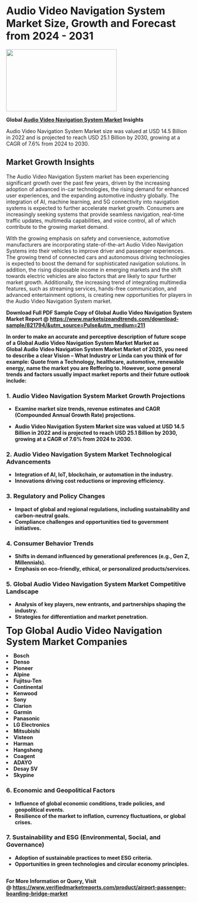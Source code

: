 <H1>Audio Video Navigation System Market Size, Growth and Forecast from 2024 - 2031</H1><img class="aligncenter size-medium wp-image-584254" src="https://thirdeyenews.in/wp-content/uploads/2024/09/Global-Market-Research-300x168.jpeg" alt="" width="300" height="168" /><p><strong>Global&nbsp;<a href="https://www.marketsizeandtrends.com/download-sample/821794/&amp;utm_source=Pulse&amp;utm_medium=211">Audio Video Navigation System Market</a> Insights</strong></p><p>Audio Video Navigation System Market size was valued at USD 14.5 Billion in 2022 and is projected to reach USD 25.1 Billion by 2030, growing at a CAGR of 7.6% from 2024 to 2030.</p><p><h2>Market Growth Insights</h2> <p>The Audio Video Navigation System market has been experiencing significant growth over the past few years, driven by the increasing adoption of advanced in-car technologies, the rising demand for enhanced user experiences, and the expanding automotive industry globally. The integration of AI, machine learning, and 5G connectivity into navigation systems is expected to further accelerate market growth. Consumers are increasingly seeking systems that provide seamless navigation, real-time traffic updates, multimedia capabilities, and voice control, all of which contribute to the growing market demand.</p> <p><strong></strong></p> <p>With the growing emphasis on safety and convenience, automotive manufacturers are incorporating state-of-the-art Audio Video Navigation Systems into their vehicles to improve driver and passenger experiences. The growing trend of connected cars and autonomous driving technologies is expected to boost the demand for sophisticated navigation solutions. In addition, the rising disposable income in emerging markets and the shift towards electric vehicles are also factors that are likely to spur further market growth. Additionally, the increasing trend of integrating multimedia features, such as streaming services, hands-free communication, and advanced entertainment options, is creating new opportunities for players in the Audio Video Navigation System market.</p> <p><strong></p><p><span class=""><strong>Download Full PDF Sample Copy of Global Audio Video Navigation System Market Report</strong> @ <a href="https://www.marketsizeandtrends.com/download-sample/821794/&amp;utm_source=Pulse&amp;utm_medium=211" target="_blank">https://www.marketsizeandtrends.com/download-sample/821794/&amp;utm_source=Pulse&amp;utm_medium=211</a></span></p><p>In order to make an accurate and perceptive description of future scope of a Global&nbsp;Audio Video Navigation System Market Market as Global&nbsp;Audio Video Navigation System Market Market of 2025, you need to describe a clear Vision &ndash; What Industry or Linda can you think of for example: Quote from a Technology, healthcare, automotive, renewable energy, name the market you are Reffering to. However, some general trends and factors usually impact market reports and their future outlook include:</p><h3>1.&nbsp;<strong>Audio Video Navigation System Market Growth Projections</strong></h3><ul><li>Examine market size trends, revenue estimates and CAGR (Compounded Annual Growth Rate) projections.</li><li><p>Audio Video Navigation System Market size was valued at USD 14.5 Billion in 2022 and is projected to reach USD 25.1 Billion by 2030, growing at a CAGR of 7.6% from 2024 to 2030.</p></li></ul><h3>2.&nbsp;<strong>Audio Video Navigation System Market Technological Advancements</strong></h3><ul><li>Integration of AI, IoT, blockchain, or automation in the industry.</li><li>Innovations driving cost reductions or improving efficiency.</li></ul><h3>3.&nbsp;<strong>Regulatory and Policy Changes</strong></h3><ul><li>Impact of global and regional regulations, including sustainability and carbon-neutral goals.</li><li>Compliance challenges and opportunities tied to government initiatives.</li></ul><h3>4.&nbsp;<strong>Consumer Behavior Trends</strong></h3><ul><li>Shifts in demand influenced by generational preferences (e.g., Gen Z, Millennials).</li><li>Emphasis on eco-friendly, ethical, or personalized products/services.</li></ul><h3>5.&nbsp;<strong>Global Audio Video Navigation System Market Competitive Landscape</strong></h3><ul><li>Analysis of key players, new entrants, and partnerships shaping the industry.</li><li>Strategies for differentiation and market penetration.</li></ul><p data-pm-slice="1 1 []"><span style="color: inherit; font-family: inherit; font-size: 25px;">Top Global Audio Video Navigation System Market Companies</span></p><div class="" data-test-id=""><p><li>Bosch</li><li> Denso</li><li> Pioneer</li><li> Alpine</li><li> Fujitsu-Ten</li><li> Continental</li><li> Kenwood</li><li> Sony</li><li> Clarion</li><li> Garmin</li><li> Panasonic</li><li> LG Electronics</li><li> Mitsubishi</li><li> Visteon</li><li> Harman</li><li> Hangsheng</li><li> Coagent</li><li> ADAYO</li><li> Desay SV</li><li> Skypine</li></p></div><h3>6.&nbsp;<strong>Economic and Geopolitical Factors</strong></h3><ul><li>Influence of global economic conditions, trade policies, and geopolitical events.</li><li>Resilience of the market to inflation, currency fluctuations, or global crises.</li></ul><h3>7.&nbsp;<strong>Sustainability and ESG (Environmental, Social, and Governance)</strong></h3><ul><li>Adoption of sustainable practices to meet ESG criteria.</li><li>Opportunities in green technologies and circular economy principles.</li></ul><h2><strong style="font-size: 14px;">For More Information or Query, Visit @&nbsp;</strong><a style="background-color: #ffffff; font-size: 14px;" href="https://www.marketsizeandtrends.com/report/audio-video-navigation-system-market/" target="_blank">https://www.verifiedmarketreports.com/product/airport-passenger-boarding-bridge-market</a></h2>
